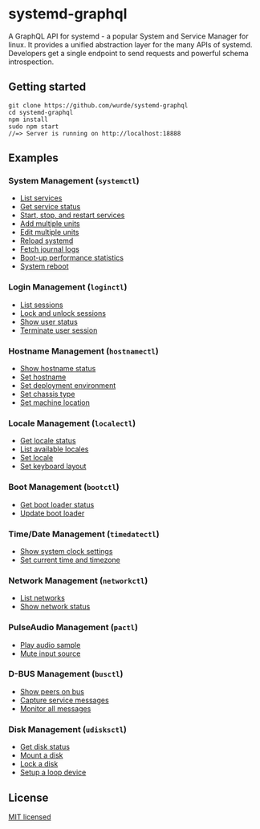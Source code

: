 # systemd-graphql

A GraphQL API for systemd - a popular System and Service Manager for linux. It provides a unified abstraction layer for the many APIs of systemd. Developers get a single endpoint to send requests and powerful schema introspection.

## Getting started

```
git clone https://github.com/wurde/systemd-graphql
cd systemd-graphql
npm install
sudo npm start
//=> Server is running on http://localhost:18888
```

## Examples

### System Management (`systemctl`)

- [List services](./examples/services/list-services.graphql)
- [Get service status](./examples/services/service-status.graphql)
- [Start, stop, and restart services](./examples/services/start-stop-restart.graphql)
- [Add multiple units](./examples/services/add-units.graphql)
- [Edit multiple units](./examples/services/edit-units.graphql)
- [Reload systemd](./examples/services/reload-systemd.graphql)
- [Fetch journal logs](./examples/services/fetch-journal.graphql)
- [Boot-up performance statistics](./examples/services/boot-stats.graphql)
- [System reboot](./examples/services/system-reboot.graphql)

### Login Management (`loginctl`)

- [List sessions](./examples/sessions/list-sessions.graphql)
- [Lock and unlock sessions](./examples/sessions/lock-unlock-sessions.graphql)
- [Show user status](./examples/sessions/user-status.graphql)
- [Terminate user session](./examples/sessions/terminate-session.graphql)

### Hostname Management (`hostnamectl`)

- [Show hostname status](./examples/hostname/hostname-status.graphql)
- [Set hostname](./examples/hostname/set-hostname.graphql)
- [Set deployment environment](./examples/hostname/set-deployment-env.graphql)
- [Set chassis type](./examples/hostname/set-chassis-type.graphql)
- [Set machine location](./examples/hostname/set-machine-location.graphql)

### Locale Management (`localectl`)

- [Get locale status](./examples/locale/locale-status.graphql)
- [List available locales](./examples/locale/list-locales.graphql)
- [Set locale](./examples/locale/set-locale.graphql)
- [Set keyboard layout](./examples/locale/set-keyboard-layout.graphql)

### Boot Management (`bootctl`)

- [Get boot loader status](./examples/boot/bootloader-status.graphql)
- [Update boot loader](./examples/boot/update-bootloader.graphql)

### Time/Date Management (`timedatectl`)

- [Show system clock settings](./examples/time/sys-clock-status.graphql)
- [Set current time and timezone](./examples/time/set-current-timezone.graphql)

### Network Management (`networkctl`)

- [List networks](./examples/network/list-networks.graphql)
- [Show network status](./examples/network/network-status.graphql)

### PulseAudio Management (`pactl`)

- [Play audio sample](./examples/pulse-audio/play-audio-sample.graphql)
- [Mute input source](./examples/pulse-audio/mute-input-source.graphql)

### D-BUS Management (`busctl`)

- [Show peers on bus](./examples/d-bus/show-peers-on-bus.graphql)
- [Capture service messages](./examples/d-bus/capture-service-messages.graphql)
- [Monitor all messages](./examples/d-bus/monitor-all-messages.graphql)

### Disk Management (`udisksctl`)

- [Get disk status](./examples/disk/disk-status.graphql)
- [Mount a disk](./examples/disk/mount-disk.graphql)
- [Lock a disk](./examples/disk/lock-disk.graphql)
- [Setup a loop device](./examples/disk/setup-loop-device.graphql)

## License

[MIT licensed](./LICENSE)
